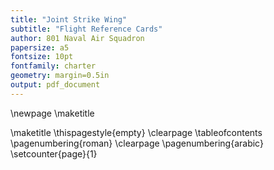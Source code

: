 ```yaml
---
title: "Joint Strike Wing"
subtitle: "Flight Reference Cards"
author: 801 Naval Air Squadron
papersize: a5
fontsize: 10pt
fontfamily: charter
geometry: margin=0.5in
output: pdf_document
---
```

\newpage
\maketitle

\maketitle
\thispagestyle{empty}
\clearpage
\tableofcontents
\pagenumbering{roman}
\clearpage
\pagenumbering{arabic}
\setcounter{page}{1}
